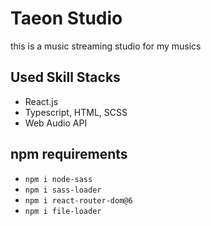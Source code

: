 # Taeon Studio

this is a music streaming studio for my musics

## Used Skill Stacks
- React.js
- Typescript, HTML, SCSS
- Web Audio API

## npm requirements
- `npm i node-sass`
- `npm i sass-loader`
- `npm i react-router-dom@6`
- `npm i file-loader`
